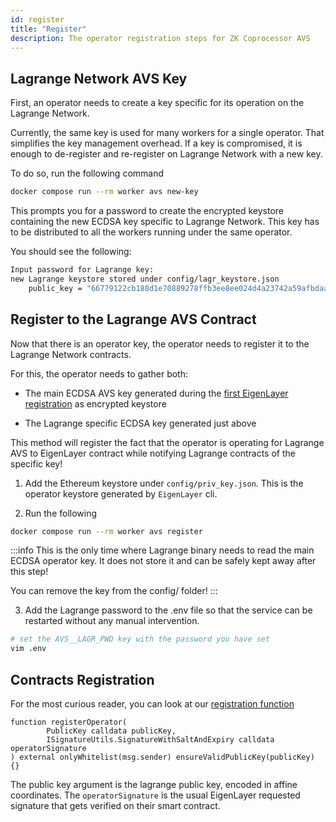 ```yaml
---
id: register
title: "Register"
description: The operator registration steps for ZK Coprocessor AVS
---
```


## Lagrange Network AVS Key

First, an operator needs to create a key specific for its operation on the Lagrange Network.

Currently, the same key is used for many workers for a single operator. That simplifies the key management overhead. If a key is compromised, it is enough to de-register and re-register on Lagrange Network with a new key.

To do so, run the following command

```bash
docker compose run --rm worker avs new-key
```

This prompts you for a password to create the encrypted keystore containing the new ECDSA key specific to Lagrange Network. This key has to be distributed to all the workers running under the same operator.

You should see the following:

```bash
Input password for Lagrange key:
new Lagrange keystore stored under config/lagr_keystore.json
	public_key = "66779122cb188d1e70889278ffb3ee8ee024d4a23742a59afbdaaa096fc5135c3a14d897de87d1c56adbe029619c231416e7dfb3f1de0a542dd8ac7f4748ce07"
```

## Register to the Lagrange AVS Contract

Now that there is an operator key, the operator needs to register it to the Lagrange Network contracts.

For this, the operator needs to gather both:

- The main ECDSA AVS key generated during the [first EigenLayer registration](https://lagrange-labs.gitbook.io/lagrange-v2-1/zk-coprocessor/avs-operators/prerequisites#operator-on-eigenlayer) as encrypted keystore

- The Lagrange specific ECDSA key generated just above

This method will register the fact that the operator is operating for Lagrange AVS to EigenLayer contract while notifying Lagrange contracts of the specific key!

1. Add the Ethereum keystore under `config/priv_key.json`. This is the operator keystore generated by `EigenLayer` cli.

2. Run the following

```bash
docker compose run --rm worker avs register
```

:::info
This is the only time where Lagrange binary needs to read the main ECDSA operator key. It does not store it and can be safely kept away after this step!

You can remove the key from the config/ folder!
:::

3. Add the Lagrange password to the .env file so that the service can be restarted without any manual intervention.

```bash
# set the AVS__LAGR_PWD key with the password you have set
vim .env
```

## Contracts Registration

For the most curious reader, you can look at our [registration function](https://github.com/Lagrange-Labs/lagrange-lpn-contracts/blob/master/src/eigenlayer/ZKMRStakeRegistry.sol#L101-L104)

```solidity
function registerOperator(
        PublicKey calldata publicKey,
        ISignatureUtils.SignatureWithSaltAndExpiry calldata operatorSignature
) external onlyWhitelist(msg.sender) ensureValidPublicKey(publicKey) {}
```

The public key argument is the lagrange public key, encoded in affine coordinates. The `operatorSignature` is the usual EigenLayer requested signature that gets verified on their smart contract.
